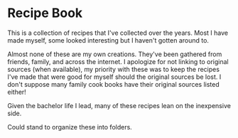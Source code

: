 # Recipe Book
This is a collection of recipes that I've collected over the years. Most I have 
made myself, some looked interesting but I haven't gotten around to.

Almost none of these are my own creations. They've been gathered from friends, 
family, and across the internet. I apologize for not linking to original sources 
(when available), my priority with these was to keep the recipes I've made that 
were good for myself should the original sources be lost. I don't suppose many 
family cook books have their original sources listed either!

Given the bachelor life I lead, many of these recipes lean on the inexpensive 
side.

Could stand to organize these into folders.
